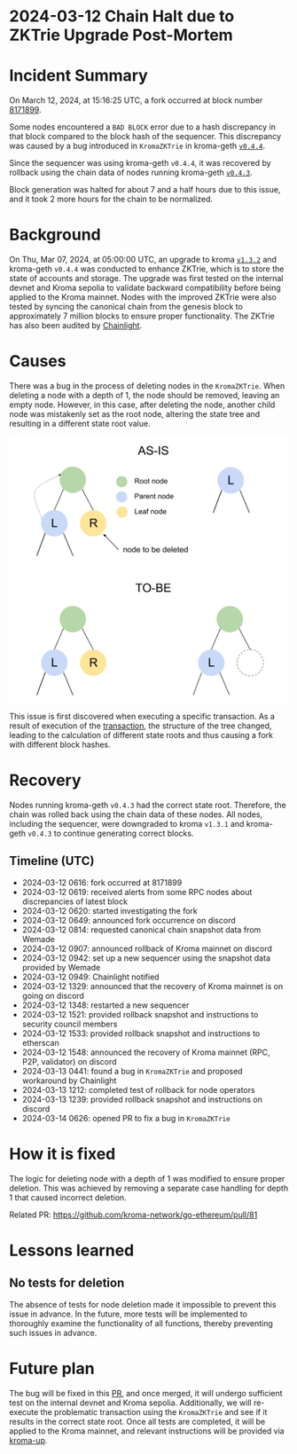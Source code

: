 # 2024-03-12 Chain Halt due to ZKTrie Upgrade Post-Mortem

# Incident Summary

On March 12, 2024, at 15:16:25 UTC, a fork occurred at block number [8171899](https://kromascan.com/block/8171899).

Some nodes encountered a `BAD BLOCK` error due to a hash discrepancy in that block compared to the block hash of the 
sequencer. This discrepancy was caused by a bug introduced in `KromaZKTrie` in kroma-geth 
[`v0.4.4`](https://github.com/kroma-network/go-ethereum/releases/tag/v0.4.4).

Since the sequencer was using kroma-geth `v0.4.4`, it was recovered by rollback using the chain data of nodes running 
kroma-geth [`v0.4.3`](https://github.com/kroma-network/go-ethereum/releases/tag/v0.4.3).

Block generation was halted for about 7 and a half hours due to this issue, and it took 2 more hours for the chain to be
normalized.

# Background

On Thu, Mar 07, 2024, at 05:00:00 UTC, an upgrade to kroma 
[`v1.3.2`](https://github.com/kroma-network/kroma/releases/tag/v1.3.2) and kroma-geth `v0.4.4` was conducted to enhance 
ZKTrie, which is to store the state of accounts and storage. The upgrade was first tested on the internal devnet and 
Kroma sepolia to validate backward compatibility before being applied to the Kroma mainnet. Nodes with the improved 
ZKTrie were also tested by syncing the canonical chain from the genesis block to approximately 7 million blocks to 
ensure proper functionality. The ZKTrie has also been audited by [Chainlight](https://github.com/kroma-network/go-ethereum/blob/main/docs/audits/2024-02-23_KromaZKTrie_Security_Audit_ChainLight.pdf).

# Causes

There was a bug in the process of deleting nodes in the `KromaZKTrie`. When deleting a node with a depth of 1, the node 
should be removed, leaving an empty node. However, in this case, after deleting the node, another child node was 
mistakenly set as the root node, altering the state tree and resulting in a different state root value.

![zktrie-deletion.svg](assets/zktrie-deletion.svg)

This issue is first discovered when executing a specific transaction. As a result of execution of the 
[transaction](https://kromascan.com/tx/0x50580775422fee57c8ec78dce4a3598e2246c12d7a73756f874dd117bed0ad72), the 
structure of the tree changed, leading to the calculation of different state roots and thus causing a fork with 
different block hashes.

# Recovery

Nodes running kroma-geth `v0.4.3` had the correct state root. Therefore, the chain was rolled back using the chain data 
of these nodes. All nodes, including the sequencer, were downgraded to kroma `v1.3.1` and kroma-geth `v0.4.3` to 
continue generating correct blocks.

## Timeline (UTC)

- 2024-03-12 0616: fork occurred at 8171899
- 2024-03-12 0619: received alerts from some RPC nodes about discrepancies of latest block
- 2024-03-12 0620: started investigating the fork
- 2024-03-12 0649: announced fork occurrence on discord
- 2024-03-12 0814: requested canonical chain snapshot data from Wemade
- 2024-03-12 0907: announced rollback of Kroma mainnet on discord
- 2024-03-12 0942: set up a new sequencer using the snapshot data provided by Wemade
- 2024-03-12 0949: Chainlight notified
- 2024-03-12 1329: announced that the recovery of Kroma mainnet is on going on discord
- 2024-03-12 1348: restarted a new sequencer
- 2024-03-12 1521: provided rollback snapshot and instructions to security council members
- 2024-03-12 1533: provided rollback snapshot and instructions to etherscan
- 2024-03-12 1548: announced the recovery of Kroma mainnet (RPC, P2P, validator) on discord
- 2024-03-13 0441: found a bug in `KromaZKTrie` and proposed workaround by Chainlight
- 2024-03-13 1212: completed test of rollback for node operators
- 2024-03-13 1239: provided rollback snapshot and instructions on discord
- 2024-03-14 0626: opened PR to fix a bug in `KromaZKTrie`

# How it is fixed

The logic for deleting node with a depth of 1 was modified to ensure proper deletion. This was achieved by removing a 
separate case handling for depth 1 that caused incorrect deletion.

Related PR: https://github.com/kroma-network/go-ethereum/pull/81

# Lessons learned

## No tests for deletion

The absence of tests for node deletion made it impossible to prevent this issue in advance. In the future, more tests 
will be implemented to thoroughly examine the functionality of all functions, thereby preventing such issues in advance.

# Future plan

The bug will be fixed in this [PR](https://github.com/kroma-network/go-ethereum/pull/81), and once merged, it will 
undergo sufficient test on the internal devnet and Kroma sepolia. Additionally, we will re-execute the problematic 
transaction using the `KromaZKTrie` and see if it results in the correct state root. Once all tests are completed, it 
will be applied to the Kroma mainnet, and relevant instructions will be provided via 
[kroma-up](https://github.com/kroma-network/kroma-up).
